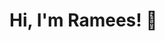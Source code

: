 # Hi, I'm Ramees! 👋  

<!--
**ramees27/ramees27** is a ✨ _special_ ✨ repository because its `README.md` (this file) appears on your GitHub profile.

Here are some ideas to get you started:

💻 Full Stack Developer | React & .NET Core Enthusiast  
🔹 Passionate about building **scalable web applications** 
🔹 Skilled in **React, Redux, Tailwind CSS, .NET Core, MS SQL Server**  
🔹 Experienced in **REST APIs, Authentication (JWT), and Entity Framework**  
📌 **Tech Stack:** React.js | Redux | Tailwind CSS | .NET Core | MS SQL | ADO.NET | Entity Framework  
📌 **Interests:** Web Development |  API Integration | Software Architecture 
- 📫 How to reach me: ...
-🚀 **Building & Learning Every Day!**
-->
